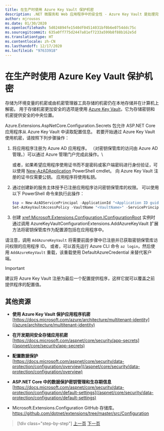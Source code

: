 ```yaml
---
title: 在生产时使用 Azure Key Vault 保护机密
description: .NET 微服务和 Web 应用程序中的安全性 - Azure Key Vault 是处理完全由管理员控制的应用程序机密的绝佳方式。 管理员甚至可以在不需要开发人员处理的情况下分配和撤销开发值。
author: mjrousos
ms.date: 01/30/2020
ms.openlocfilehash: 5d024894fe1540df04514031bf0b6e0754ddc75c
ms.sourcegitcommit: 635a0ff775d2447a81ef7233a599b8f88b162e5d
ms.translationtype: HT
ms.contentlocale: zh-CN
ms.lasthandoff: 12/17/2020
ms.locfileid: "97633918"
---
```

# <a name="use-azure-key-vault-to-protect-secrets-at-production-time"></a>在生产时使用 Azure Key Vault 保护机密

存储为环境变量的机密或由机密管理器工具存储的机密仍在本地存储并在计算机上解密。 用于存储机密更加安全的选项是使用 [Azure Key Vault](https://azure.microsoft.com/services/key-vault/)，它为存储密钥和机密提供安全的中央位置。

Azure.Extensions.AspNetCore.Configuration.Secrets 包允许 ASP.NET Core 应用程序从 Azure Key Vault 中读取配置信息。 若要开始通过 Azure Key Vault 使用机密，请按照下列步骤操作：

1. 将应用程序注册为 Azure AD 应用程序。 （对密钥保管库的访问由 Azure AD 管理。）可以通过 Azure 管理门户完成此操作。\

   或者，如果希望应用程序使用证书而不是密码或客户端密码进行身份验证，可以使用 [New-AzADApplication](/powershell/module/az.resources/new-azadapplication) PowerShell cmdlet。 向 Azure Key Vault 注册的证书仅需要公钥。 应用程序将使用私钥。

2. 通过创建新的服务主体授予已注册应用程序访问密钥保管库的权限。 可以使用以下 PowerShell 命令来执行此操作：

   ```powershell
   $sp = New-AzADServicePrincipal -ApplicationId "<Application ID guid>"
   Set-AzKeyVaultAccessPolicy -VaultName "<VaultName>" -ServicePrincipalName $sp.ServicePrincipalNames[0] -PermissionsToSecrets all -ResourceGroupName "<KeyVault Resource Group>"
   ```

3. 创建 <xref:Microsoft.Extensions.Configuration.IConfigurationRoot> 实例时通过调用 AzureKeyVaultConfigurationExtensions.AddAzureKeyVault 扩展方法将密钥保管库作为配置源包括在应用程序中。

请注意，调用 `AddAzureKeyVault` 将需要前面步骤中已注册并已获取密钥保管库访问权限的应用程序 ID。 或者，可以首先运行 Azure CLI 命令 `az login`，然后使用 `AddAzureKeyVault` 重载，该重载使用 DefaultAzureCredential 来替代客户端。

> [!IMPORTANT]
> 建议将 Azure Key Vault 注册为最后一个配置提供程序，这样它就可以覆盖之前提供程序的配置值。

## <a name="additional-resources"></a>其他资源

- **使用 Azure Key Vault 保护应用程序机密** \
  [https://docs.microsoft.com/azure/architecture/multitenant-identity](/azure/architecture/multitenant-identity)

- **在开发期间安全存储应用机密** \
  [https://docs.microsoft.com/aspnet/core/security/app-secrets](/aspnet/core/security/app-secrets)

- **配置数据保护** \
  [https://docs.microsoft.com/aspnet/core/security/data-protection/configuration/overview](/aspnet/core/security/data-protection/configuration/overview)

- **ASP.NET Core 中的数据保护密钥管理和生存期信息** \
  [https://docs.microsoft.com/aspnet/core/security/data-protection/configuration/default-settings](/aspnet/core/security/data-protection/configuration/default-settings)

- Microsoft.Extensions.Configuration GitHub 存储库。 \
  <https://github.com/dotnet/extensions/tree/master/src/Configuration>

>[!div class="step-by-step"]
>[上一页](developer-app-secrets-storage.md)
>[下一页](../key-takeaways.md)
